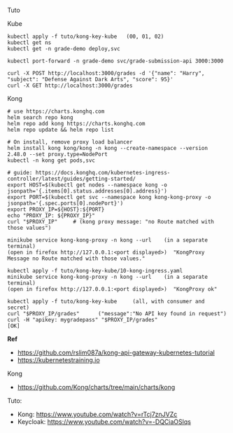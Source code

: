 Tuto

Kube
```
kubectl apply -f tuto/kong-key-kube   (00, 01, 02)
kubectl get ns
kubectl get -n grade-demo deploy,svc

kubectl port-forward -n grade-demo svc/grade-submission-api 3000:3000

curl -X POST http://localhost:3000/grades -d '{"name": "Harry", "subject": "Defense Against Dark Arts", "score": 95}'
curl -X GET http://localhost:3000/grades
```

Kong
```
# use https://charts.konghq.com
helm search repo kong
helm repo add kong https://charts.konghq.com
helm repo update && helm repo list

# On install, remove proxy load balancer
helm install kong kong/kong -n kong --create-namespace --version 2.48.0 --set proxy.type=NodePort
kubectl -n kong get pods,svc

# guide: https://docs.konghq.com/kubernetes-ingress-controller/latest/guides/getting-started/
export HOST=$(kubectl get nodes --namespace kong -o jsonpath='{.items[0].status.addresses[0].address}')
export PORT=$(kubectl get svc --namespace kong kong-kong-proxy -o jsonpath='{.spec.ports[0].nodePort}')
export PROXY_IP=${HOST}:${PORT}
echo "PROXY_IP: ${PROXY_IP}"
curl "$PROXY_IP"     # (kong proxy message: "no Route matched with those values")

minikube service kong-kong-proxy -n kong --url    (in a separate terminal)
(open in firefox http://127.0.0.1:<port displayed>)  "KongProxy Message no Route matched with those values."
```

```
kubectl apply -f tuto/kong-key-kube/10-kong-ingress.yaml
minikube service kong-kong-proxy -n kong --url    (in a separate terminal)
(open in firefox http://127.0.0.1:<port displayed>)  "KongProxy ok"
```

```
kubectl apply -f tuto/kong-key-kube     (all, with consumer and secret)
curl "$PROXY_IP/grades"      ("message":"No API key found in request")
curl -H "apikey: mygradepass" "$PROXY_IP/grades"
[OK]
```

**Ref**  
- https://github.com/rslim087a/kong-api-gateway-kubernetes-tutorial  
- https://kubernetestraining.io

Kong
- https://github.com/Kong/charts/tree/main/charts/kong

Tuto:
- Kong: https://www.youtube.com/watch?v=rTcj7znJVZc
- Keycloak: https://www.youtube.com/watch?v=-DQCiaOSlqs